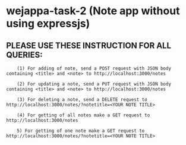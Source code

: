# wejappa-task-2 (Note app without using expressjs)
## PLEASE  USE THESE INSTRUCTION FOR ALL QUERIES:

        (1) For adding of note, send a POST request with JSON body containing <title> and <note> to http://localhost:3000/notes

        (2) For updating a note, send a PUT request with JSON body containing <title> and <note> to http://localhost:3000/notes

        (3) For deleting a note, send a DELETE request to http://localhost:3000/notes/?notetitle=<YOUR NOTE TITLE>

        (4) For getting of all notes make a GET request to http://localhost:3000/notes

        5) For getting of one note make a GET request to http://localhost:3000/notes/?notetitle=<YOUR NOTE TITLE>
